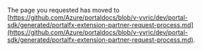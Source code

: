 <!-- TODO:  deprecate this document by removing it.  It has been  replaced by portalfx-extension-partner-request-process.md   -->

The page you requested has moved to [https://github.com/Azure/portaldocs/blob/v-yvric/dev/portal-sdk/generated/portalfx-extension-partner-request-process.md](https://github.com/Azure/portaldocs/blob/v-yvric/dev/portal-sdk/generated/portalfx-extension-partner-request-process.md). 

<!--Original content 
  gitdown": "contents", "maxLevel": 2}

  gitdown": "include-file", "file": "./portalfx-extension-partner-request-process.md"}
-->
